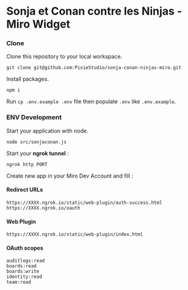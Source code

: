 # Sonja et Conan contre les Ninjas - Miro Widget

### Clone

Clone this repository to your local workspace.

`git clone git@github.com:PixieStudio/sonja-conan-ninjas-miro.git`

Install packages.

`npm i`

Run `cp .env.example .env` file then populate `.env` like `.env.example`.


### ENV Development

Start your application with node.

`node src/sonjaconan.js`

Start your **ngrok tunnel** :

`ngrok http PORT`

Create new app in your Miro Dev Account and fill :

#### Redirect URLs

```
https://XXXX.ngrok.io/static/web-plugin/auth-success.html
https://XXXX.ngrok.io/oauth
```

#### Web Plugin

```
https://XXXX.ngrok.io/static/web-plugin/index.html
```

#### OAuth scopes

```
auditlogs:read
boards:read
boards:write
identity:read
team:read
```
